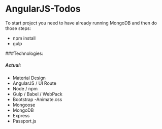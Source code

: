 # AngularJS-Todos
To start project you need to have already running MongoDB and then do those steps:
- npm install
- gulp

###Technologies:

##### Actual:
- Material Design
- AngularJS / UI Route
- Node / npm
- Gulp / Babel / WebPack
- Bootstrap
 -Animate.css
- Mongoose
- MongoDB
- Express
- Passport.js


